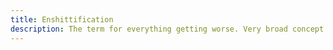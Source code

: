 ```yaml
---
title: Enshittification
description: The term for everything getting worse. Very broad concept but people seem to vibe with it. 
---
```

